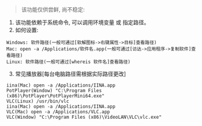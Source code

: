 > 该功能仅供尝鲜, 尚不稳定:

1. 该功能依赖于系统命令, 可以调用环境变量 或 指定路径。
2. 如何设置:
```
Windows: 软件路径(一般可通过[软解图标->右键属性->目标]查看路径)
Mac: open -a /Applications/软件名.app(一般可通过[访达->应用程序->复制软件]查看路径)
Linux: 软件路径(一般可通过[whereis 软件名]查看路径)
```
3. 常见播放器[每台电脑路径需根据实际路径更改]
```
iina(Mac) open -a /Applications/IINA.app
PotPlayer(Window) "C:\Program Files (x86)\PotPlayer\PotPlayerMini64.exe"
VLC(Linux) /usr/bin/vlc
iina(Mac) open -a /Applications/IINA.app
VLC(Mac) open -a /Applications/VLC.app
VLC(Window) "C:\Program Files (x86)\VideoLAN\VLC\vlc.exe"
```
